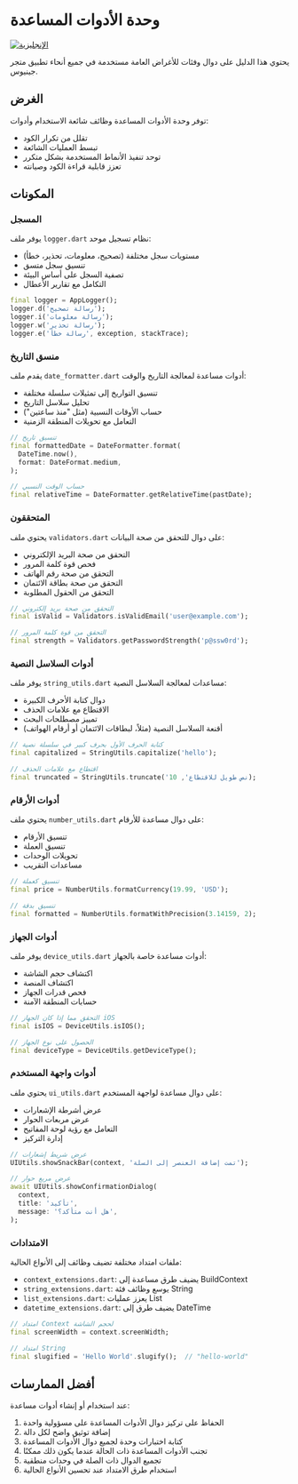 # وحدة الأدوات المساعدة

[![الإنجليزية](https://img.shields.io/badge/Language-English-blueviolet?style=for-the-badge)](README.md)

يحتوي هذا الدليل على دوال وفئات للأغراض العامة مستخدمة في جميع أنحاء تطبيق متجر جينيوس.

## الغرض

توفر وحدة الأدوات المساعدة وظائف شائعة الاستخدام وأدوات:

- تقلل من تكرار الكود
- تبسط العمليات الشائعة
- توحد تنفيذ الأنماط المستخدمة بشكل متكرر
- تعزز قابلية قراءة الكود وصيانته

## المكونات

### المسجل

يوفر ملف `logger.dart` نظام تسجيل موحد:

- مستويات سجل مختلفة (تصحيح، معلومات، تحذير، خطأ)
- تنسيق سجل متسق
- تصفية السجل على أساس البيئة
- التكامل مع تقارير الأعطال

```dart
final logger = AppLogger();
logger.d('رسالة تصحيح');
logger.i('رسالة معلومات');
logger.w('رسالة تحذير');
logger.e('رسالة خطأ', exception, stackTrace);
```

### منسق التاريخ

يقدم ملف `date_formatter.dart` أدوات مساعدة لمعالجة التاريخ والوقت:

- تنسيق التواريخ إلى تمثيلات سلسلة مختلفة
- تحليل سلاسل التاريخ
- حساب الأوقات النسبية (مثل "منذ ساعتين")
- التعامل مع تحويلات المنطقة الزمنية

```dart
// تنسيق تاريخ
final formattedDate = DateFormatter.format(
  DateTime.now(),
  format: DateFormat.medium,
);

// حساب الوقت النسبي
final relativeTime = DateFormatter.getRelativeTime(pastDate);
```

### المتحققون

يحتوي ملف `validators.dart` على دوال للتحقق من صحة البيانات:

- التحقق من صحة البريد الإلكتروني
- فحص قوة كلمة المرور
- التحقق من صحة رقم الهاتف
- التحقق من صحة بطاقة الائتمان
- التحقق من الحقول المطلوبة

```dart
// التحقق من صحة بريد إلكتروني
final isValid = Validators.isValidEmail('user@example.com');

// التحقق من قوة كلمة المرور
final strength = Validators.getPasswordStrength('p@ssw0rd');
```

### أدوات السلاسل النصية

يوفر ملف `string_utils.dart` مساعدات لمعالجة السلاسل النصية:

- دوال كتابة الأحرف الكبيرة
- الاقتطاع مع علامات الحذف
- تمييز مصطلحات البحث
- أقنعة السلاسل النصية (مثلاً، لبطاقات الائتمان أو أرقام الهواتف)

```dart
// كتابة الحرف الأول بحرف كبير في سلسلة نصية
final capitalized = StringUtils.capitalize('hello');

// اقتطاع مع علامات الحذف
final truncated = StringUtils.truncate('نص طويل للاقتطاع', 10);
```

### أدوات الأرقام

يحتوي ملف `number_utils.dart` على دوال مساعدة للأرقام:

- تنسيق الأرقام
- تنسيق العملة
- تحويلات الوحدات
- مساعدات التقريب

```dart
// تنسيق كعملة
final price = NumberUtils.formatCurrency(19.99, 'USD');

// تنسيق بدقة
final formatted = NumberUtils.formatWithPrecision(3.14159, 2);
```

### أدوات الجهاز

يوفر ملف `device_utils.dart` أدوات مساعدة خاصة بالجهاز:

- اكتشاف حجم الشاشة
- اكتشاف المنصة
- فحص قدرات الجهاز
- حسابات المنطقة الآمنة

```dart
// التحقق مما إذا كان الجهاز iOS
final isIOS = DeviceUtils.isIOS();

// الحصول على نوع الجهاز
final deviceType = DeviceUtils.getDeviceType();
```

### أدوات واجهة المستخدم

يحتوي ملف `ui_utils.dart` على دوال مساعدة لواجهة المستخدم:

- عرض أشرطة الإشعارات
- عرض مربعات الحوار
- التعامل مع رؤية لوحة المفاتيح
- إدارة التركيز

```dart
// عرض شريط إشعارات
UIUtils.showSnackBar(context, 'تمت إضافة العنصر إلى السلة');

// عرض مربع حوار
await UIUtils.showConfirmationDialog(
  context,
  title: 'تأكيد',
  message: 'هل أنت متأكد؟',
);
```

### الامتدادات

ملفات امتداد مختلفة تضيف وظائف إلى الأنواع الحالية:

- `context_extensions.dart`: يضيف طرق مساعدة إلى BuildContext
- `string_extensions.dart`: يوسع وظائف فئة String
- `list_extensions.dart`: يعزز عمليات List
- `datetime_extensions.dart`: يضيف طرق إلى DateTime

```dart
// امتداد Context لحجم الشاشة
final screenWidth = context.screenWidth;

// امتداد String
final slugified = 'Hello World'.slugify();  // "hello-world"
```

## أفضل الممارسات

عند استخدام أو إنشاء أدوات مساعدة:

1. الحفاظ على تركيز دوال الأدوات المساعدة على مسؤولية واحدة
2. إضافة توثيق واضح لكل دالة
3. كتابة اختبارات وحدة لجميع دوال الأدوات المساعدة
4. تجنب الأدوات المساعدة ذات الحالة عندما يكون ذلك ممكنًا
5. تجميع الدوال ذات الصلة في وحدات منطقية
6. استخدام طرق الامتداد عند تحسين الأنواع الحالية
